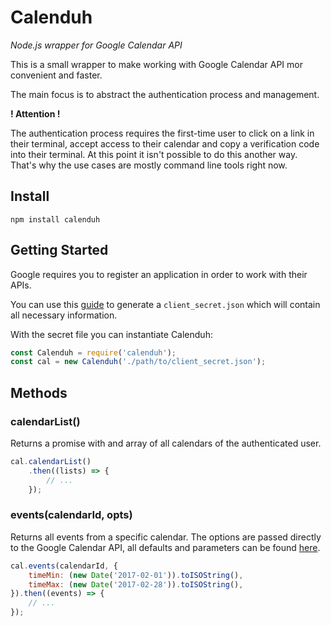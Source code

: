# Calenduh
*Node.js wrapper for Google Calendar API*

This is a small wrapper to make working with Google Calendar API mor convenient and faster.

The main focus is to abstract the authentication process and management.

**! Attention !**

The authentication process requires the first-time user to click on a link in their terminal, accept access to their calendar and copy a verification code into their terminal.
At this point it isn't possible to do this another way.
That's why the use cases are mostly command line tools right now.

## Install
```
npm install calenduh
```

## Getting Started
Google requires you to register an application in order to work with their APIs.

You can use this [guide](https://developers.google.com/google-apps/calendar/quickstart/nodejs#step_1_turn_on_the_api_name) to generate a `client_secret.json` which will contain all necessary information.

With the secret file you can instantiate Calenduh:
```js
const Calenduh = require('calenduh');
const cal = new Calenduh('./path/to/client_secret.json');
```

## Methods
### calendarList()
Returns a promise with and array of all calendars of the authenticated user.
```js
cal.calendarList()
    .then((lists) => {
        // ...
    });
```

### events(calendarId, opts)
Returns all events from a specific calendar.
The options are passed directly to the Google Calendar API, all defaults and parameters can be found [here](https://developers.google.com/google-apps/calendar/v3/reference/events/list).
```js
cal.events(calendarId, {
    timeMin: (new Date('2017-02-01')).toISOString(),
    timeMax: (new Date('2017-02-28')).toISOString(),
}).then((events) => {
    // ...
});
```
